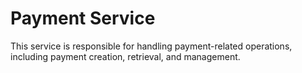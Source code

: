 # Payment Service

This service is responsible for handling payment-related operations, including payment creation, retrieval, and management.
